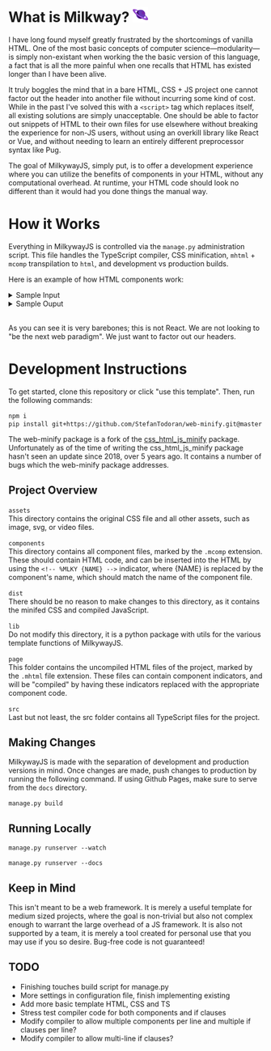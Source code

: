 <h1>What is Milkway? <img width="30px" height="30px" src="assets/logo.svg"/></h1>

I have long found myself greatly frustrated by the shortcomings of vanilla HTML. One of the most basic concepts of computer science—modularity—is simply non-existant when working the the basic version of this language, a fact that is all the more painful when one recalls that HTML has existed longer than I have been alive.

It truly boggles the mind that in a bare HTML, CSS + JS project one cannot factor out the header into another file without incurring some kind of cost. While in the past I've solved this with a `<script>` tag which replaces itself, all existing solutions are simply unacceptable. One should be able to factor out snippets of HTML to their own files for use elsewhere without breaking the experience for non-JS users, without using an overkill library like React or Vue, and without needing to learn an entirely different preprocessor syntax like Pug.

The goal of MilkywayJS, simply put, is to offer a development experience where you can utilize the benefits of components in your HTML, without any computational overhead. At runtime, your HTML code should look no different than it would had you done things the manual way.

# How it Works

Everything in MilkywayJS is controlled via the `manage.py` administration script. This file handles the TypeScript compiler, CSS minification, `mhtml` + `mcomp` transpilation to `html`, and development vs production builds.

Here is an example of how HTML components work:

<details>
<summary>Sample Input</summary>

index.mhtml
```html
<div><!-- %MLKY FOO bar="baz" --></div>
```

foo.mcomp
```html
<p style="font-size: 16px;">{{ bar }}</p>
```

</details>

<details>
<summary>Sample Ouput</summary>

index.html
```html
<div><p style="font-size: 16px;">baz</p></div>
```

</details><br>

As you can see it is very barebones; this is not React. We are not looking to "be the next web paradigm". We just want to factor out our headers.

# Development Instructions

To get started, clone this repository or click "use this template". Then, run the following commands:

```shell
npm i
pip install git+https://github.com/StefanTodoran/web-minify.git@master
```

The web-minify package is a fork of the [css_html_js_minify](https://github.com/juancarlospaco/css-html-js-minify) package. Unfortunately as of the time of writing the css_html_js_minify package hasn't seen an update since 2018, over 5 years ago. It contains a number of bugs which the web-minify package addresses.

## Project Overview

`assets`<br>
This directory contains the original CSS file and all other assets, such as image, svg, or video files.

`components`<br>
This directory contains all component files, marked by the `.mcomp` extension. These should contain HTML code, and can be inserted into the HTML by using the `<!-- %MLKY {NAME} -->` indicator, where {NAME} is replaced by the component's name, which should match the name of the component file.

`dist`<br>
There should be no reason to make changes to this directory, as it contains the minifed CSS and compiled JavaScript.

`lib`<br>
Do not modify this directory, it is a python package with utils for the various template functions of MilkywayJS.

`page`<br>
This folder contains the uncompiled HTML files of the project, marked by the `.mhtml` file extension. These files can contain component indicators, and will be "compiled" by having these indicators replaced with the appropriate component code.

`src`<br>
Last but not least, the src folder contains all TypeScript files for the project.

## Making Changes

MilkywayJS is made with the separation of development and production versions in mind. Once changes are made, push changes to production by running the following command. If using Github Pages, make sure to serve from the `docs` directory.

```
manage.py build
```

## Running Locally

```
manage.py runserver --watch
```
```
manage.py runserver --docs
```

## Keep in Mind

This isn't meant to be a web framework. It is merely a useful template for medium sized projects, where the goal is non-trivial but also not complex enough to warrant the large overhead of a JS framework. It is also not supported by a team, it is merely a tool created for personal use that you may use if you so desire. Bug-free code is not guaranteed!

## TODO

* Finishing touches build script for manage.py
* More settings in configuration file, finish implementing existing
* Add more basic template HTML, CSS and TS
* Stress test compiler code for both components and if clauses
* Modify compiler to allow multiple components per line and multiple if clauses per line?
* Modify compiler to allow multi-line if clauses?